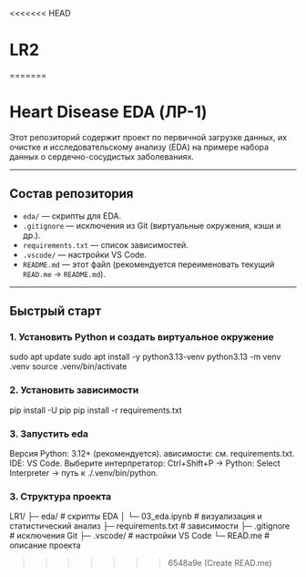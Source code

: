 <<<<<<< HEAD
# LR2
=======
# Heart Disease EDA (ЛР-1)

Этот репозиторий содержит проект по первичной загрузке данных, их очистке и исследовательскому анализу (EDA) 
на примере набора данных о сердечно-сосудистых заболеваниях.


---

## Состав репозитория

- `eda/` — скрипты для EDA.
- `.gitignore` — исключения из Git (виртуальные окружения, кэши и др.).
- `requirements.txt` — список зависимостей.
- `.vscode/` — настройки VS Code.
- `README.md` — этот файл (рекомендуется переименовать текущий `READ.me` → `README.md`).

---

## Быстрый старт

### 1. Установить Python и создать виртуальное окружение

sudo apt update
sudo apt install -y python3.13-venv
python3.13 -m venv .venv
source .venv/bin/activate
### 2. Установить зависимости
pip install -U pip
pip install -r requirements.txt
### 3. Запустить eda
Версия Python: 3.12+ (рекомендуется).
ависимости: см. requirements.txt.
IDE: VS Code. 
Выберите интерпретатор: Ctrl+Shift+P → Python: Select Interpreter → путь к ./.venv/bin/python.
### 3. Структура проекта
LR1/
├─ eda/                 # скрипты EDA
│  └─ 03_eda.ipynb      # визуализация и статистический анализ
├─ requirements.txt     # зависимости
├─ .gitignore           # исключения Git
├─ .vscode/             # настройки VS Code
└─ READ.me            # описание проекта

>>>>>>> 6548a9e (Create READ.me)
